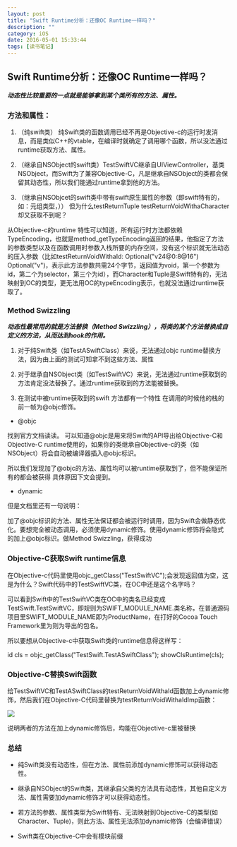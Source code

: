 ```yaml
---
layout: post
title: "Swift Runtime分析：还像OC Runtime一样吗？"
description: ""
category: iOS
date: 2016-05-01 15:33:44
tags: [读书笔记]
---
```



## Swift Runtime分析：还像OC Runtime一样吗？ 

***动态性比较重要的一点就是能够拿到某个类所有的方法、属性。***

<!--more-->


### 方法和属性：

1. （纯swift类） 纯Swift类的函数调用已经不再是Objective-c的运行时发消息，而是类似C++的vtable，在编译时就确定了调用哪个函数，所以没法通过runtime获取方法、属性。


2. （继承自NSObject的swift类）TestSwiftVC继承自UIViewController，基类NSObject，而Swift为了兼容Objective-C，凡是继承自NSObject的类都会保留其动态性，所以我们能通过runtime拿到他的方法。


3. （继承自NSObjcet的swift类中带有swift原生属性的参数（即swift特有的，如：元组类型，）） 但为什么testReturnTuple testReturnVoidWithaCharacter却又获取不到呢？

从Objective-c的runtime 特性可以知道，所有运行时方法都依赖TypeEncoding，也就是method_getTypeEncoding返回的结果，他指定了方法的参数类型以及在函数调用时参数入栈所要的内存空间，没有这个标识就无法动态的压入参数（比如testReturnVoidWithaId: Optional("v24@0:8@16") Optional("v")，表示此方法参数共需24个字节，返回值为void，第一个参数为id，第二个为selector，第三个为id），而Character和Tuple是Swift特有的，无法映射到OC的类型，更无法用OC的typeEncoding表示，也就没法通过runtime获取了。

### Method Swizzling

***动态性最常用的就是方法替换（Method Swizzling），将类的某个方法替换成自定义的方法，从而达到hook的作用。***

1. 对于纯Swift类（如TestASwiftClass）来说，无法通过objc runtime替换方法，因为由上面的测试可知拿不到这些方法、属性

2. 对于继承自NSObject类（如TestSwiftVC）来说，无法通过runtime获取到的方法肯定没法替换了。通过runtime获取到的方法能被替换。
3. 在测试中被runtime获取到的swift 方法都有一个特性 在调用的时候他的栈的前一帧为@objc修饰。


- @objc


找到官方文档读读。 
可以知道@objc是用来将Swift的API导出给Objective-C和Objective-C runtime使用的，如果你的类继承自Objective-c的类（如NSObject）将会自动被编译器插入@objc标识。 

所以我们发现加了@objc的方法、属性均可以被runtime获取到了，但不能保证所有的都会被获得 具体原因下文会提到。


- dynamic

但是文档里还有一句说明： 


加了@objc标识的方法、属性无法保证都会被运行时调用，因为Swift会做静态优化。要想完全被动态调用，必须使用dynamic修饰。使用dynamic修饰将会隐式的加上@objc标识。做Method Swizzling，获得成功

### Objective-C获取Swift runtime信息

在Objective-c代码里使用objc_getClass("TestSwiftVC");会发现返回值为空，这是为什么？Swift代码中的TestSwiftVC类，在OC中还是这个名字吗？ 

可以看到Swift中的TestSwiftVC类在OC中的类名已经变成TestSwift.TestSwiftVC，即规则为SWIFT_MODULE_NAME.类名称，在普通源码项目里SWIFT_MODULE_NAME即为ProductName，在打好的Cocoa Touch Framework里为则为导出的包名。

所以要想从Objective-c中获取Swift类的runtime信息得这样写：

id cls = objc_getClass("TestSwift.TestASwiftClass");
showClsRuntime(cls);

### Objective-C替换Swift函数

给TestSwiftVC和TestASwiftClass的testReturnVoidWithaId函数加上dynamic修饰，然后我们在Objective-C代码里替换为testReturnVoidWithaIdImp函数：

![](http://7xsugd.com1.z0.glb.clouddn.com/runningyoungBlog/images/OCreplaceSwift.jpg)

说明两者的方法在加上dynamic修饰后，均能在Objective-c里被替换

### 总结

* 纯Swift类没有动态性，但在方法、属性前添加dynamic修饰可以获得动态性。


* 继承自NSObject的Swift类，其继承自父类的方法具有动态性，其他自定义方法、属性需要加dynamic修饰才可以获得动态性。


* 若方法的参数、属性类型为Swift特有、无法映射到Objective-C的类型(如Character、Tuple)，则此方法、属性无法添加dynamic修饰（会编译错误）


* Swift类在Objective-C中会有模块前缀



















